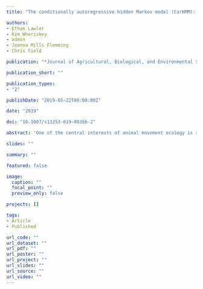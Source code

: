 ```yaml
---
title: "The conditionally autoregressive hidden Markov model (CarHMM): Inferring behavioural states from animal tracking data exhibiting conditional autocorrelation"

authors:
- Ethan Lawler
- Kim Whoriskey
- admin
- Joanna Mills Flemming
- Chris Field

publication: "*Journal of Agricultural, Biological, and Environmental Statistics* 24 (4), 651--668"

publication_short: ""

publication_types:
- "2"

publishDate: "2019-05-22T00:00:00Z"

date: "2019"

doi: "10.1007/s13253-019-00366-2"

abstract: 'One of the central interests of animal movement ecology is relating movement characteristics to behavioural characteristics. The traditional discrete-time statistical tool for inferring unobserved behaviours from movement data is the hidden Markov model (HMM). While the HMM is an important and powerful tool, sometimes it is not flexible enough to appropriately fit the data. Data for marine animals often exhibit conditional autocorrelation, self-dependence of the step length process that cannot be explained solely by the behavioural state, which violates one of the main assumptions of the HMM. Using a grey seal track as an example we motivate and develop the conditionally autoregressive hidden Markov model (CarHMM), a generalization of the HMM designed specifically to handle conditional autocorrelation. In addition to introducing and examining the new CarHMM with numerous simulation studies, we provide guidelines for all stages of an analysis using either an HMM or CarHMM. These include guidelines for pre-processing location data to obtain deflection angles and step lengths, model selection, and model checking. In addition to these practical guidelines, we link estimated model parameters to biologically relevant quantities such as activity budget and residency time. We also provide interpretations of traditional "foraging" and "transiting" behaviours in the context of the new CarHMM parameters.'

slides: ""

summary: ""

featured: false

image:
  caption: ""
  focal_point: ""
  preview_only: false

projects: []

tags:
- Article
- Published

url_code: ""
url_dataset: ""
url_pdf: ""
url_poster: ""
url_project: ""
url_slides: ""
url_source: ""
url_video: ""
---
```


<!-- Publication type legend:
0 = Uncategorized
1 = Conference proceedings
2 = Journal
3 = Work in progress
4 = Technical report
5 = Book
6 = Book chapter -->



<!-- {{% alert note %}}
Click the *Cite* button above to demo the feature to enable visitors to import publication metadata into their reference management software.
{{% /alert %}}

{{% alert note %}}
Click the *Slides* button above to demo Academic's Markdown slides feature.
{{% /alert %}}

Supplementary notes can be added here, including [code and math](https://sourcethemes.com/academic/docs/writing-markdown-latex/). -->

